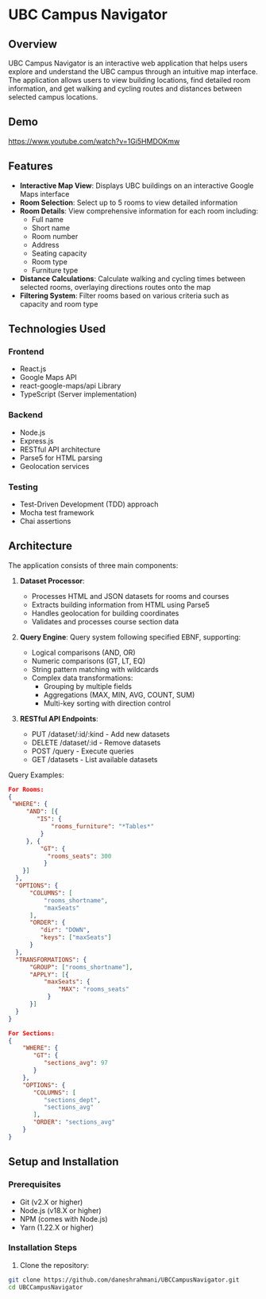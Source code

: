 # UBC Campus Navigator

## Overview
UBC Campus Navigator is an interactive web application that helps users explore and understand the UBC campus through an intuitive map interface. The application allows users to view building locations, find detailed room information, and get walking and cycling routes and distances between selected campus locations.

## Demo
https://www.youtube.com/watch?v=1Gi5HMDOKmw

## Features
- **Interactive Map View**: Displays UBC buildings on an interactive Google Maps interface
- **Room Selection**: Select up to 5 rooms to view detailed information
- **Room Details**: View comprehensive information for each room including:
  - Full name
  - Short name
  - Room number
  - Address
  - Seating capacity
  - Room type
  - Furniture type
- **Distance Calculations**: Calculate walking and cycling times between selected rooms, overlaying directions routes onto the map
- **Filtering System**: Filter rooms based on various criteria such as capacity and room type

## Technologies Used
### Frontend
- React.js
- Google Maps API
- react-google-maps/api Library
- TypeScript (Server implementation)

### Backend
- Node.js
- Express.js
- RESTful API architecture
- Parse5 for HTML parsing
- Geolocation services

### Testing
- Test-Driven Development (TDD) approach
- Mocha test framework
- Chai assertions

## Architecture
The application consists of three main components:
1. **Dataset Processor**: 
   - Processes HTML and JSON datasets for rooms and courses
   - Extracts building information from HTML using Parse5
   - Handles geolocation for building coordinates
   - Validates and processes course section data

2. **Query Engine**: Query system following specified EBNF, supporting:
   - Logical comparisons (AND, OR)
   - Numeric comparisons (GT, LT, EQ)
   - String pattern matching with wildcards
   - Complex data transformations:
     - Grouping by multiple fields
     - Aggregations (MAX, MIN, AVG, COUNT, SUM)
     - Multi-key sorting with direction control
   
3. **RESTful API Endpoints**:
   - PUT /dataset/:id/:kind - Add new datasets
   - DELETE /dataset/:id - Remove datasets
   - POST /query - Execute queries
   - GET /datasets - List available datasets
  
Query Examples:
```json
For Rooms:
{   
 "WHERE": {       
     "AND": [{           
        "IS": {               
            "rooms_furniture": "*Tables*"           
         }       
     }, {           
         "GT": {               
           "rooms_seats": 300           
          }       
    }]   
  },   
  "OPTIONS": {       
      "COLUMNS": [           
          "rooms_shortname",           
          "maxSeats"       
      ],       
      "ORDER": {           
         "dir": "DOWN",           
         "keys": ["maxSeats"]       
      }   
  },   
  "TRANSFORMATIONS": {       
      "GROUP": ["rooms_shortname"],       
      "APPLY": [{           
          "maxSeats": {               
              "MAX": "rooms_seats"           
           }       
      }]   
  }
}

For Sections:
{
    "WHERE": {
       "GT": {
          "sections_avg": 97
       }
    },
    "OPTIONS": {
       "COLUMNS": [
          "sections_dept",
          "sections_avg"
       ],
       "ORDER": "sections_avg"
    }
}
```

## Setup and Installation

### Prerequisites
- Git (v2.X or higher)
- Node.js (v18.X or higher)
- NPM (comes with Node.js)
- Yarn (1.22.X or higher)

### Installation Steps
1. Clone the repository:
```bash
git clone https://github.com/daneshrahmani/UBCCampusNavigator.git
cd UBCCampusNavigator
```
